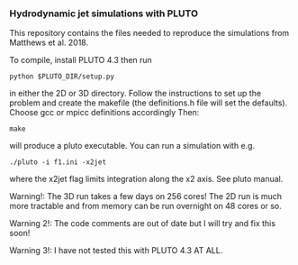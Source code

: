 ### Hydrodynamic jet simulations with PLUTO

This repository contains the files needed to reproduce the simulations from Matthews et al. 2018.

To compile, install PLUTO 4.3 then run 

```
python $PLUTO_DIR/setup.py 
```

in either the 2D or 3D directory. Follow the instructions to set up the problem and create the makefile (the definitions.h file will set the defaults). Choose gcc or mpicc definitions accordingly Then:

```
make
```

will produce a pluto executable. You can run a simulation with e.g.

```
./pluto -i f1.ini -x2jet
```
where the x2jet flag limits integration along the x2 axis. See pluto manual. 

Warning!: The 3D run takes a few days on 256 cores! The 2D run is much more tractable and from memory can be run overnight on 48 cores or so. 

Warning 2!: The code comments are out of date but I will try and fix this soon!

Warning 3!: I have not tested this with PLUTO 4.3 AT ALL. 
